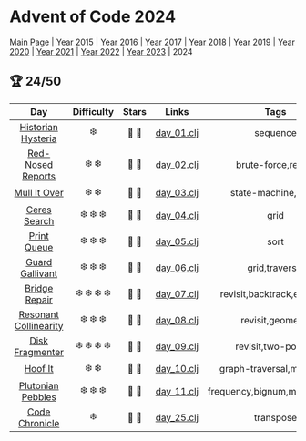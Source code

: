 # Advent of Code 2024

[Main Page](https://adventofcode.com/2024) | [Year 2015](/src/aoclj/year_2015/) | [Year 2016](/src/aoclj/year_2016/) | [Year 2017](/src/aoclj/year_2017/) | [Year 2018](/src/aoclj/year_2018/) | [Year 2019](/src/aoclj/year_2019/) | [Year 2020](/src/aoclj/year_2020/) | [Year 2021](/src/aoclj/year_2021/) | [Year 2022](/src/aoclj/year_2022/) | [Year 2023](/src/aoclj/year_2023/) | 2024

## :trophy: 24/50

| Day | Difficulty | Stars | Links | Tags |
|:---: | :---: | :---: | :---: | :----: |
[Historian Hysteria](http://www.adventofcode.com/2024/day/1)|:snowflake:|:star2: :star2:|[day_01.clj](/src/aoclj/year_2024/day_01.clj)|sequence
[Red-Nosed Reports](http://www.adventofcode.com/2024/day/2)|:snowflake: :snowflake:|:star2: :star2:|[day_02.clj](/src/aoclj/year_2024/day_02.clj)|brute-force,revisit
[Mull It Over](http://www.adventofcode.com/2024/day/3)|:snowflake: :snowflake:|:star2: :star2:|[day_03.clj](/src/aoclj/year_2024/day_03.clj)|state-machine,regex
[Ceres Search](http://www.adventofcode.com/2024/day/4)|:snowflake: :snowflake: :snowflake:|:star2: :star2:|[day_04.clj](/src/aoclj/year_2024/day_04.clj)|grid
[Print Queue](http://www.adventofcode.com/2024/day/5)|:snowflake: :snowflake: :snowflake:|:star2: :star2:|[day_05.clj](/src/aoclj/year_2024/day_05.clj)|sort
[Guard Gallivant](http://www.adventofcode.com/2024/day/6)|:snowflake: :snowflake: :snowflake:|:star2: :star2:|[day_06.clj](/src/aoclj/year_2024/day_06.clj)|grid,traversal
[Bridge Repair](http://www.adventofcode.com/2024/day/7)|:snowflake: :snowflake: :snowflake: :snowflake:|:star2: :star2:|[day_07.clj](/src/aoclj/year_2024/day_07.clj)|revisit,backtrack,equation
[Resonant Collinearity](http://www.adventofcode.com/2024/day/8)|:snowflake: :snowflake: :snowflake:|:star2: :star2:|[day_08.clj](/src/aoclj/year_2024/day_08.clj)|revisit,geometry
[Disk Fragmenter](http://www.adventofcode.com/2024/day/9)|:snowflake: :snowflake: :snowflake: :snowflake:|:star2: :star2:|[day_09.clj](/src/aoclj/year_2024/day_09.clj)|revisit,two-pointer
[Hoof It](http://www.adventofcode.com/2024/day/10)|:snowflake: :snowflake:|:star2: :star2:|[day_10.clj](/src/aoclj/year_2024/day_10.clj)|graph-traversal,map-grid
[Plutonian Pebbles](http://www.adventofcode.com/2024/day/11)|:snowflake: :snowflake: :snowflake:|:star2: :star2:|[day_11.clj](/src/aoclj/year_2024/day_11.clj)|frequency,bignum,memoization
[Code Chronicle](http://www.adventofcode.com/2024/day/25)|:snowflake:|:star2: :star2:|[day_25.clj](/src/aoclj/year_2024/day_25.clj)|transpose
